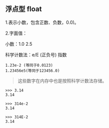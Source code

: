 ## 浮点型 float

1.表示小数，包含正数、负数，0.0)。

2.字面值：

小数：1.0   2.5

科学计数法：e/E (正负号) 指数
```
1.23e-2 (等同于0.0123)
1.23456e5(等同于123456.0)
```

> 这些数字在内存中也是按照科学计数法存储。

```
>>> 3.14
3.14

>>> 314e-2
3.14

>>> 314E-2
3.14

```
